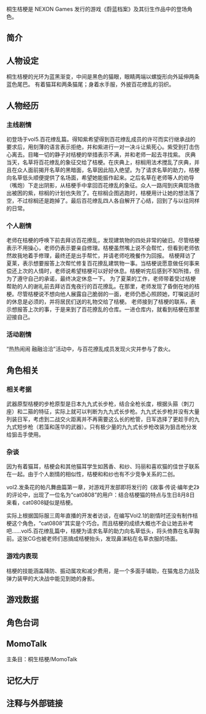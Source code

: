 桐生桔梗是 NEXON Games 发行的游戏《蔚蓝档案》及其衍生作品中的登场角色。

## 简介

## 人物设定
桐生桔梗的光环为蓝黑渐变，中间是黑色的猫眼，眼睛两端以螺旋形向外延伸两条蓝色尾巴。
有着猫耳和两条猫尾；身着水手服，外披百花缭乱的羽织。

## 人物经历

### 主线剧情
初登场于vol5.百花缭乱篇。得知紫希望得到百花缭乱成员的许可而实行继承战的要求后，用刻薄的语言表示拒绝，并和紫进行一对一决斗让紫死心。紫受到打击伤心离去。目睹一切的静子对桔梗的举措表示不满，并和老师一起去寻找紫。
庆典当天，名草将百花缭乱的象征交给了桔梗。在庆典上，棕榈用法术搅乱了庆典，并且在众人面前揭开名草的黑暗面，名草因此陷入绝望。为了请求名草的助力，桔梗向名草低头顺便提供了名场面，希望她能振作起来。之后名草在老师等人的劝导（嘴炮）下走出阴影，从桔梗手中拿回百花缭乱的象征。众人一路闯到庆典现场救出被困的紫，棕榈的计划也失败了。在棕榈企图逃跑时，桔梗用计让她的想法落了空，不过棕榈还是跑掉了。最后百花缭乱四人各自解开了心结，回到了与以往同样的日常。

### 个人剧情
老师在桔梗的呼唤下前去拜访百花撩乱，发现建筑物的四处非常的破旧。尽管桔梗表示不用操心，老师仍表示要亲自修理。桔梗虽然嘴上说不会帮忙，但看到老师依然故我地着手修理，最终还是出手帮忙，并请老师吃晚餐作为回报。
桔梗拜访了夏莱，表示想要报答上次帮忙修复百花撩乱建筑物一事。当桔梗说愿意做任何事来偿还上次的人情时，老师说希望桔梗可以好好休息。桔梗听完后感到不知所措，但为了遵守自己的承诺，最终决定休息一下。
为了夏莱的工作，老师带着受过桔梗帮助的人的谢礼前去拜访百鬼夜行的百花撩乱。在那里，老师发现了昏倒在地的桔梗。尽管桔梗说不想向他人展露自己脆弱的一面，老师仍悉心照顾她，叮嘱说适时的休息是必须的，并将居民们送的礼物交给了桔梗。
老师接到了桔梗的联系，表示想报答上次的事，于是来到了百花撩乱的仓库。一进仓库内，就看到桔梗在那里迎接自己。

### 活动剧情
“热热闹闹 融融洽洽”活动中，与百花撩乱成员发现火灾并参与了救火。

## 角色相关

### 相关考据
武器原型桔梗的步枪原型是日本九九式长步枪，结合全枪长度，根据头箍（刺刀座）和二箍的特征，实际上就可以判断为九九式长步枪。九九式长步枪并没有大量列装日军，考虑到二战交火距离并不再需要这么长的枪管，日军选择了更趁手的九九式短步枪（若藻和莲华的武器）。只有极少量的九九式长步枪改装为狙击枪分发给狙击手使用。

### 杂谈
因为有着猫耳，桔梗会和其他猫耳学生如茜香、和纱、玛丽和喜欢猫的佳世子联系在一起。由于个人剧情的相似性，桔梗和和纱也有不少竞争关系的二创。

vol2.发条花的帕凡舞曲篇第一章，对游戏开发部即将发行的《故事·传说·编年史2》的评论中，出现了一位名为“cat0808”的用户：结合桔梗猫的特点与生日8月8日来看，cat0808疑似是桔梗。

实际上根据国际服三周年直播的开发者访谈，在编写Vol2.1的剧情时还没有制作桔梗这个角色，“cat0808”其实是个巧合。而且桔梗的成绩大概也不会让她去补考吧……vol5.百花缭乱篇中，桔梗为请求名草的助力向名草低头，将头倚靠在名草胸前。这张CG也被老师们恶搞成桔梗抬头，发现鼻涕粘在名草衣服的场面。

### 游戏内表现
桔梗的技能涵盖降防、振动属攻和减少费用，是一个多面手辅助，在猫鬼总力战及弹力装甲的大决战中能见到她的身影。

## 游戏数据

## 角色台词

## MomoTalk
主条目：桐生桔梗/MomoTalk

## 记忆大厅

## 注释与外部链接